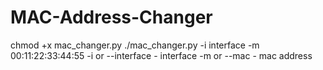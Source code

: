 # MAC-Address-Changer
chmod +x mac_changer.py
./mac_changer.py -i interface -m 00:11:22:33:44:55
-i or --interface - interface
-m or --mac - mac address
